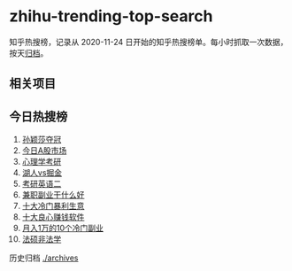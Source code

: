 # zhihu-trending-top-search

知乎热搜榜，记录从 2020-11-24
日开始的知乎热搜榜单。每小时抓取一次数据，按天[归档](./archives)。

## 相关项目

## 今日热搜榜

<!-- BEGIN -->
<!-- 最后更新时间 Wed Apr 24 2024 06:08:38 GMT+0800 (China Standard Time) -->

1. [孙颖莎夺冠](https://www.zhihu.com/search?q=孙颖莎夺冠)
1. [今日A股市场](https://www.zhihu.com/search?q=今日A股市场)
1. [心理学考研](https://www.zhihu.com/search?q=心理学考研)
1. [湖人vs掘金](https://www.zhihu.com/search?q=湖人vs掘金)
1. [考研英语二](https://www.zhihu.com/search?q=考研英语二)
1. [兼职副业干什么好](https://www.zhihu.com/search?q=兼职副业干什么好)
1. [十大冷门暴利生意](https://www.zhihu.com/search?q=十大冷门暴利生意)
1. [十大良心赚钱软件](https://www.zhihu.com/search?q=十大良心赚钱软件)
1. [月入1万的10个冷门副业](https://www.zhihu.com/search?q=月入1万的10个冷门副业)
1. [法硕非法学](https://www.zhihu.com/search?q=法硕非法学)

<!-- END -->

历史归档 [./archives](./archives)
